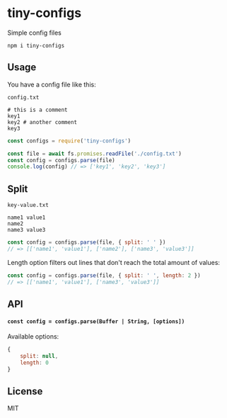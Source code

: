 # tiny-configs

Simple config files

```
npm i tiny-configs
```

## Usage
You have a config file like this:

`config.txt`
```
# this is a comment
key1
key2 # another comment
key3
```

```javascript
const configs = require('tiny-configs')

const file = await fs.promises.readFile('./config.txt')
const config = configs.parse(file)
console.log(config) // => ['key1', 'key2', 'key3']
```

## Split
`key-value.txt`
```
name1 value1
name2
name3 value3
```

```javascript
const config = configs.parse(file, { split: ' ' })
// => [['name1', 'value1'], ['name2'], ['name3', 'value3']]
```

Length option filters out lines that don't reach the total amount of values:

```javascript
const config = configs.parse(file, { split: ' ', length: 2 })
// => [['name1', 'value1'], ['name3', 'value3']]
```

## API

#### `const config = configs.parse(Buffer | String, [options])`

Available options:
```js
{
	split: null,
	length: 0
}
```

## License
MIT
